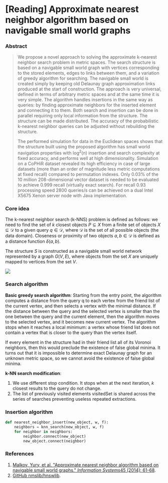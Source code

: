 # [Reading] Approximate nearest neighbor algorithm based on navigable small world graphs
### Abstract

> We propose a novel approach to solving the approximate k-nearest neighbor search problem in metric spaces. The search structure is based on a navigable small world graph with vertices corresponding to the stored elements, edges to links between them, and a variation of greedy algorithm for searching. The navigable small world is created simply by keeping old Delaunay graph approximation links produced at the start of construction. The approach is very universal, defined in terms of arbitrary metric spaces and at the same time it is very simple. The algorithm handles insertions in the same way as queries: by finding approximate neighbors for the inserted element and connecting it to them. Both search and insertion can be done in parallel requiring only local information from the structure. The structure can be made distributed. The accuracy of the probabilistic k-nearest neighbor queries can be adjusted without rebuilding the structure.
>
> The performed simulation for data in the Euclidean spaces shows that the structure built using the proposed algorithm has small world navigation properties with $\log^2(n)$ insertion and search complexity at fixed accuracy, and performs well at high dimensionality. Simulation on a CoPHiR dataset revealed its high efficiency in case of large datasets (more than an order of magnitude less metric computations at fixed recall) compared to permutation indexes. Only 0.03% of the 10 million 208-dimensional vector dataset is needed to be evaluated to achieve 0.999 recall (virtually exact search). For recall 0.93 processing speed 2800 queries/s can be achieved on a dual Intel X5675 Xenon server node with Java implementation.

### Core idea

The k-nearest neighbor search (k-NNS) problem is defined as follows: we need to find the set of $k$ closest objects $P \subseteq X$ from a finite set of objects $X \subseteq \mathcal D$ to a given query $q \in \mathcal D$, where $\mathcal D$ is the set of all possible objects (the data domain). Closeness or proximity of two objects $a, b \in \mathcal D$ is defined as a distance function $\delta (a, b)$.

The structure $S$ is constructed as a navigable small world network represented by a graph $G(V , E)$, where objects from the set $X$ are uniquely mapped to vertices from the set $V$.

![](../images/f015e0e1867206759e90f5b45ae042e2.svg)

### Search algorithm

**Basic greedy search algorithm**: Starting from the entry point, the algorithm computes a distance from the query q to each vertex from the friend list of the current vertex, and then selects a vertex with the minimal distance. If the distance between the query and the selected vertex is smaller than the one between the query and the current element, then the algorithm moves to the selected vertex, and it becomes new current vertex. The algorithm stops when it reaches a local minimum: a vertex whose friend list does not contain a vertex that is closer to the query than the vertex itself.

If every element in the structure had in their friend list all of its Voronoi neighbors, then this would preclude the existence of false global minima. It turns out that it is impossible to determine exact Delaunay graph for an unknown metric space, so we cannot avoid the existence of false global minima.

**k-NN search modification**:

1. We use different stop condition. It stops when at the next iteration, $k$ closest results to the query do not change.
2. The list of previously visited elements visitedSet is shared across the series of searches preventing useless repeated extractions. 

### Insertion algorithm

```python
def nearest_neighbor_insert(new_object, w, f):
    neighbors = knn_search(new_object, w, f)
    for neighbor in neighbors:
        neighbor.connect(new_object)
        new_object.connect(neighbor)
```

### References

1. [Malkov, Yury, et al. "Approximate nearest neighbor algorithm based on navigable small world graphs." *Information Systems*45 (2014): 61-68](https://publications.hse.ru/mirror/pubs/share/folder/x5p6h7thif/direct/128296059).
2. [GitHub nmslib/hnswlib](https://github.com/nmslib/hnswlib).
